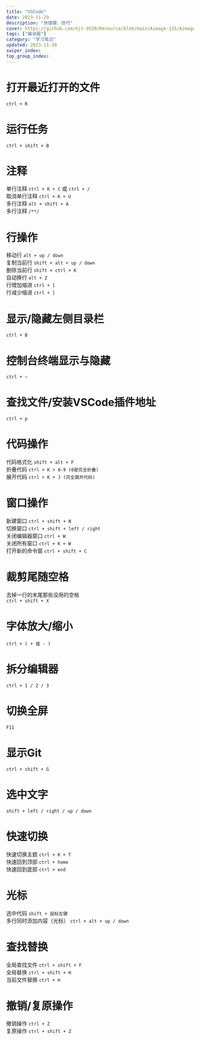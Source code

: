 ```yaml
---
title: "VSCode"
date: 2023-11-29
description: "快捷键、技巧"
cover: https://github.com/Gjt-9520/Resource/blob/main/Aimage-135/Aimage102.jpg?raw=true
tags: ["编译器"]
category: "学习笔记"
updated: 2023-11-30
swiper_index:
top_group_index:
---
```


# 打开最近打开的文件

`ctrl + R`   

# 运行任务

`ctrl + shift + B`

# 注释

单行注释 `ctrl + K + C` 或 `ctrl + /`   
取消单行注释 `ctrl + K + U`     
多行注释 `alt + shift + A`   
多行注释 `/**/`   

# 行操作

移动行 `alt + up / down`    
复制当前行 `shift + alt + up / down`  
删除当前行 `shift + ctrl + K`   
自动换行 `alt + Z`  
行增加缩进 `ctrl + [`   
行减少缩进 `ctrl + ]`   

# 显示/隐藏左侧目录栏 

`ctrl + B`  

# 控制台终端显示与隐藏

`ctrl + ~`  

# 查找文件/安装VSCode插件地址

`ctrl + p`  
  
# 代码操作

代码格式化 `shift + alt + F`  
折叠代码 `ctrl + K + 0-9 (0是完全折叠)`   
展开代码 `ctrl + K + J (完全展开代码)`  

# 窗口操作

新建窗口 `ctrl + shift + N`  
切换窗口 `ctrl + shift + left / right`  
关闭编辑器窗口 `ctrl + W`   
关闭所有窗口 `ctrl + K + W`   
打开新的命令窗 `ctrl + shift + C`  

# 裁剪尾随空格

去掉一行的末尾那些没用的空格   
`ctrl + shift + X`  

# 字体放大/缩小

`ctrl + ( + 或 - )`  

# 拆分编辑器

`ctrl + 1 / 2 / 3`

# 切换全屏

`F11`

# 显示Git

`ctrl + shift + G`

# 选中文字

`shift + left / right / up / down`

# 快速切换

快速切换主题 `ctrl + K + T`  
快速回到顶部 `ctrl + home`   
快速回到底部 `ctrl + end`   

# 光标

选中代码 `shift + 鼠标左键`  
多行同时添加内容（光标） `ctrl + alt + up / down`  

# 查找替换

全局查找文件 `ctrl + shift + F`  
全局替换 `ctrl + shift + H`    
当前文件替换 `ctrl + H`  
 
# 撤销/复原操作

撤销操作 `ctrl + Z`   
复原操作 `ctrl + shift + Z`   